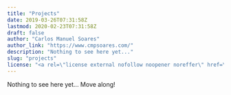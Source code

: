 ```yaml
---
title: "Projects"
date: 2019-03-26T07:31:58Z
lastmod: 2020-02-23T07:31:58Z
draft: false
author: "Carlos Manuel Soares"
author_link: "https://www.cmpsoares.com/"
description: "Nothing to see here yet..."
slug: "projects"
license: "<a rel=\"license external nofollow noopener noreffer\" href=\"https://creativecommons.org/licenses/by-nc/4.0/\" target=\"_blank\">CC BY-NC 4.0</a>"
---
```


Nothing to see here yet... Move along!